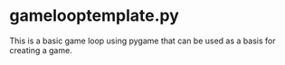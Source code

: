# gamelooptemplate.py

This is a basic game loop using pygame that can be used as a basis for creating a game.
